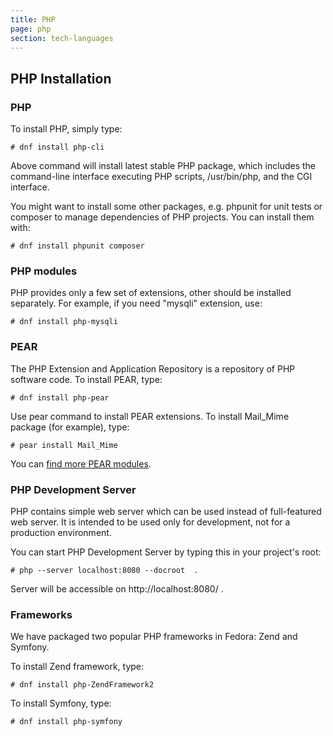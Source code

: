```yaml
---
title: PHP
page: php
section: tech-languages
---
```


## PHP Installation

### PHP

To install PHP, simply type:

```
# dnf install php-cli
```

Above command will install latest stable PHP package, which includes the command-line interface executing PHP scripts, /usr/bin/php, and the CGI interface. 


You might want to install some other packages, e.g. phpunit for unit tests or composer to manage dependencies of PHP projects. You can install them with:

```
# dnf install phpunit composer
```

### PHP modules
PHP provides only a few set of extensions, other should be installed separately. For example, if you need "mysqli" extension, use:

```
# dnf install php-mysqli
```

### PEAR

The PHP Extension and Application Repository is a repository of PHP software code. 
To install PEAR, type:

```
# dnf install php-pear
```
Use pear command to install PEAR extensions. To install Mail_Mime package (for example), type:

```
# pear install Mail_Mime
```

You can [find more PEAR modules](http://pear.php.net/packages.php).

### PHP Development Server

PHP contains simple web server which can be used instead of full-featured web server. It is intended to be used only for development, not for a production environment. 

You can start PHP Development Server by typing this in your project's root:

```
# php --server localhost:8080 --docroot  .
```
Server will be accessible on http://localhost:8080/ .


### Frameworks

We have packaged two popular PHP frameworks in Fedora: Zend and Symfony. 

To install Zend framework, type:

```
# dnf install php-ZendFramework2
```

To install Symfony, type:

```
# dnf install php-symfony
```